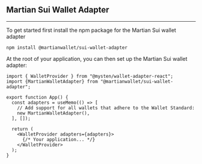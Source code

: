 ## Martian Sui Wallet Adapter
---

To get started first install the npm package for the Martian Sui wallet adapter

```
npm install @martianwallet/sui-wallet-adapter
```

At the root of your application, you can then set up the Martian Sui wallet adapter:

```
import { WalletProvider } from "@mysten/wallet-adapter-react";
import {MartianWalletAdapter} from "@martianwallet/sui-wallet-adapter";

export function App() {
  const adapters = useMemo(() => [
    // Add support for all wallets that adhere to the Wallet Standard:
    new MartianWalletAdapter(),
  ], []);

  return (
    <WalletProvider adapters={adapters}>
      {/* Your application... */}
    </WalletProvider>
  );
}
```
